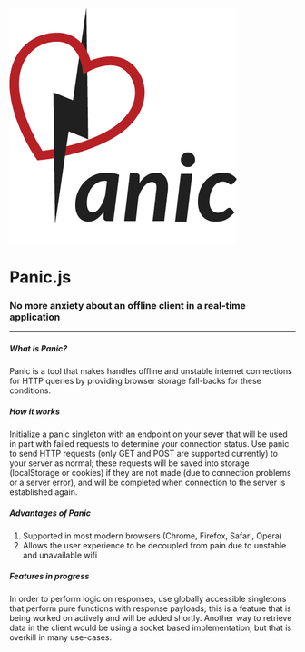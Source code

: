 ![Panic](https://raw.githubusercontent.com/AnthonyAltieri/PanicJS/master/logo.png)
# **Panic.js**
### No more anxiety about an offline client in a real-time application
---
##### **What is Panic?**
Panic is a tool that makes handles offline and unstable internet connections for HTTP queries by providing browser storage fall-backs for these conditions.

##### **How it works**
Initialize a panic singleton with an endpoint on your sever that will be used in part with failed requests to determine your connection status. Use panic to send HTTP requests (only GET and POST are supported currently) to your server as normal; these requests will be saved into storage (localStorage or cookies) if they are not made (due to connection problems or a server error), and will be completed when connection to the server is established again.

##### **Advantages of Panic**
1. Supported in most modern browsers (Chrome, Firefox, Safari, Opera)
2. Allows the user experience to be decoupled from pain due to unstable and unavailable wifi

##### **Features in progress**
In order to perform logic on responses, use globally accessible singletons that perform pure functions with response payloads; this is a feature that is being worked on actively and will be added shortly. Another way to retrieve data in the client would be using a socket based implementation, but that is overkill in many use-cases.



